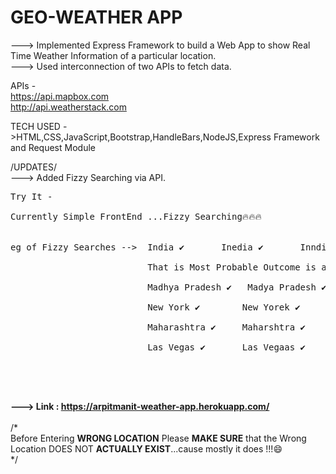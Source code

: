 # GEO-WEATHER APP

---> Implemented Express Framework to build a Web App to show Real Time Weather Information of a particular location.<br>
---> Used interconnection of two APIs to fetch data.<br>

APIs - <br>
https://api.mapbox.com<br>
http://api.weatherstack.com<br>

TECH USED ->HTML,CSS,JavaScript,Bootstrap,HandleBars,NodeJS,Express Framework and Request Module

/UPDATES/<br>
---> Added Fizzy Searching via API.<br>

<pre>
Try It - <br>
Currently Simple FrontEnd ...Fizzy Searching🔥🔥🔥 <br>

eg of Fizzy Searches -->  India ✔️       Inedia ✔️       Inndia✔️ <br>
                          That is Most Probable Outcome is automatically Selected even with WRONG INPUT TEXT!<br>
                          Madhya Pradesh ✔️   Madya Pradesh ✔️  <br>
                          New York ✔️        New Yorek ✔️<br>
                          Maharashtra ✔️     Maharshtra ✔️   <br>
                          Las Vegas ✔️       Las Vegaas ✔️<br>
                          
                          
 </pre>                         
  
 <strong>

--->  Link : https://arpitmanit-weather-app.herokuapp.com/
  </strong>
<br>
<br>
/*<br>
Before Entering <strong>WRONG LOCATION</strong> Please <strong>MAKE SURE</strong> that the Wrong Location DOES NOT  <strong> ACTUALLY EXIST</strong>...cause mostly it does !!!😄<br>
*/<br>


